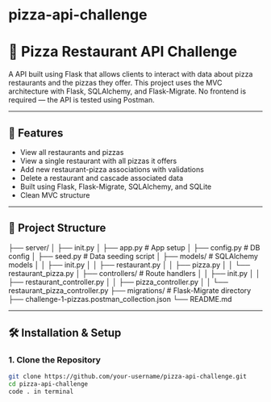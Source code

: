 # pizza-api-challenge

# 🍕 Pizza Restaurant API Challenge

A API built using Flask that allows clients to interact with data about pizza restaurants and the pizzas they offer. This project uses the MVC architecture with Flask, SQLAlchemy, and Flask-Migrate. No frontend is required — the API is tested using Postman.

---

## 🚀 Features

- View all restaurants and pizzas
- View a single restaurant with all pizzas it offers
- Add new restaurant-pizza associations with validations
- Delete a restaurant and cascade associated data
- Built using Flask, Flask-Migrate, SQLAlchemy, and SQLite
- Clean MVC structure

---

## 🧱 Project Structure

├── server/
│ ├── init.py
│ ├── app.py # App setup
│ ├── config.py # DB config
│ ├── seed.py # Data seeding script
│ ├── models/ # SQLAlchemy models
│ │ ├── init.py
│ │ ├── restaurant.py
│ │ ├── pizza.py
│ │ └── restaurant_pizza.py
│ ├── controllers/ # Route handlers
│ │ ├── init.py
│ │ ├── restaurant_controller.py
│ │ ├── pizza_controller.py
│ │ └── restaurant_pizza_controller.py
├── migrations/ # Flask-Migrate directory
├── challenge-1-pizzas.postman_collection.json
└── README.md


---

## 🛠️ Installation & Setup

### 1. Clone the Repository

```bash
git clone https://github.com/your-username/pizza-api-challenge.git
cd pizza-api-challenge
code . in terminal




